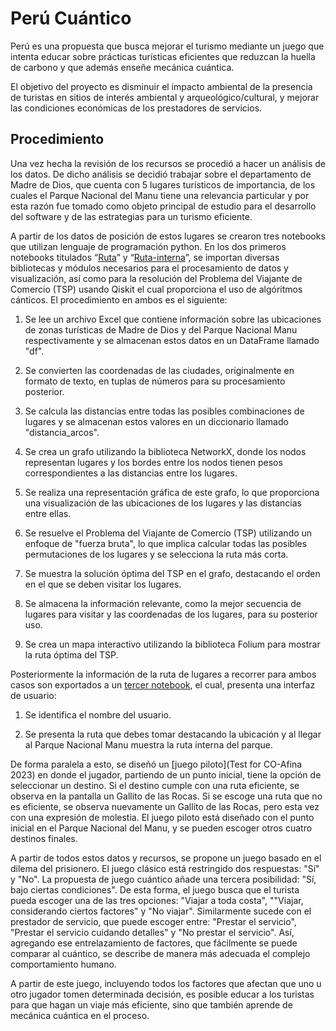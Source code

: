 # Perú Cuántico
Perú es una propuesta que busca mejorar el turismo mediante un juego que intenta educar sobre prácticas turísticas eficientes que reduzcan la huella de carbono y que además enseñe mecánica cuántica.

El objetivo del proyecto es disminuir el impacto ambiental de la presencia de turistas en sitios de interés ambiental y arqueológico/cultural, y mejorar las condiciones económicas de los prestadores de servicios.

## Procedimiento
Una vez hecha la revisión de los recursos se procedió a hacer un análisis de los datos. De dicho análisis se decidió trabajar sobre el departamento de Madre de Dios, que cuenta con 5 lugares turísticos de importancia, de los cuales el Parque Nacional del Manu tiene una relevancia particular y por esta razón fue tomado como objeto principal de estudio para el desarrollo del software y de las estrategias para un turismo eficiente.

A partir de los datos de posición de estos lugares se crearon tres notebooks que utilizan lenguaje de programación python.
En los dos primeros notebooks titulados “[Ruta](Rutas/Ruta.ipynb)” y “[Ruta-interna](Rutas/Ruta-interna.ipynb)”, se importan diversas bibliotecas y módulos necesarios para el procesamiento de datos y visualización, así como para la resolución del Problema del Viajante de Comercio (TSP) usando Qiskit el cual proporciona el uso de algóritmos cánticos. El procedimiento en ambos es el siguiente:

1. Se lee un archivo Excel que contiene información sobre las ubicaciones de zonas turísticas de Madre de Dios y del Parque Nacional Manu respectivamente  y se almacenan estos datos en un DataFrame llamado "df".

2. Se convierten las coordenadas de las ciudades, originalmente en formato de texto, en tuplas de números para su procesamiento posterior.
   
3. Se calcula las distancias entre todas las posibles combinaciones de lugares y se almacenan estos valores en un diccionario llamado "distancia_arcos".
   
4. Se crea un grafo utilizando la biblioteca NetworkX, donde los nodos representan lugares y los bordes entre los nodos tienen pesos correspondientes a las distancias entre los lugares.
   
5. Se realiza una representación gráfica de este grafo, lo que proporciona una visualización de las ubicaciones de los lugares y las distancias entre ellas.

6. Se resuelve el Problema del Viajante de Comercio (TSP) utilizando un enfoque de "fuerza bruta", lo que implica calcular todas las posibles permutaciones de los lugares y se selecciona la ruta más corta.

7. Se muestra la solución óptima del TSP en el grafo, destacando el orden en el que se deben visitar los lugares. 

8. Se almacena la información relevante, como la mejor secuencia de lugares para visitar y las coordenadas de los lugares, para su posterior uso. 

9. Se crea un mapa interactivo utilizando la biblioteca Folium para mostrar la ruta óptima del TSP.

Posteriormente la información de la ruta de lugares a recorrer para ambos casos son exportados a un [tercer notebook](Rutas/Esqueleto.ipynb), el cual, presenta una interfaz de usuario:

1. Se identifica el nombre del usuario.

2. Se presenta la ruta que debes tomar destacando la ubicación y al llegar al Parque Nacional Manu muestra la ruta interna del parque.

De forma paralela a esto, se diseñó un [juego piloto](Test for CO-Afina 2023) en donde el jugador, partiendo de un punto inicial, tiene la opción de seleccionar un destino. Si el destino cumple con una ruta eficiente, se observa en la pantalla un Gallito de las Rocas. Si se escoge una ruta que no es eficiente, se observa nuevamente un Gallito de las Rocas, pero esta vez con una expresión de molestia. El juego piloto está diseñado con el punto inicial en el Parque Nacional del Manu, y se pueden escoger otros cuatro destinos finales.

A partir de todos estos datos y recursos, se propone un juego basado en el dilema del prisionero. El juego clásico está restringido dos respuestas: "Sí" y "No". La propuesta de juego cuántico añade una tercera posibilidad: "Sí, bajo ciertas condiciones". De esta forma, el juego busca que el turista pueda escoger una de las tres opciones: "Viajar a toda costa", ""Viajar, considerando ciertos factores" y "No viajar". Similarmente sucede con el prestador de servicio, que puede escoger entre: "Prestar el servicio", "Prestar el servicio cuidando detalles" y "No prestar el servicio". Así, agregando ese entrelazamiento de factores, que fácilmente se puede comparar al cuántico, se describe de manera más adecuada el complejo comportamiento humano.

A partir de este juego, incluyendo todos los factores que afectan que uno u otro jugador tomen determinada decisión, es posible educar a los turistas para que hagan un viaje más eficiente, sino que también aprende de mecánica cuántica en el proceso.
